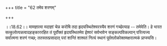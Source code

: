 +++
title = "62 तमेव शरणम्"

+++
  
  
।।18.62।। मामज्ञात्वा मदाज्ञां चेन्न करोषि तदा हृदयस्थितेश्वरस्यैव शरणं
गच्छेत्याह -- तमेवेति। हे भारत सत्कुलोत्पन्नत्वादहङ्काररहित तं
पूर्वोक्तं हृदयस्थितमेव ईश्वरं सर्वभावेन सङ्कल्पविकल्पान् परित्यज्य
सर्वात्मना शरणं गच्छ; ततस्तत्प्रसादात् परां शान्तिं शाश्वतं नित्यं
स्थानं पूर्वश्लोकोक्तमक्षरात्मकं प्राप्स्यसि।  
  
